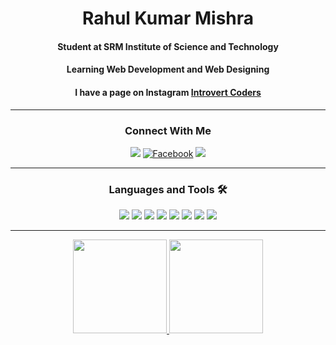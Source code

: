 <!-- <img align="left" height="200" src = "https://github.com/TheCyberAtom/TheCyberAtom/blob/master/hi.gif">
<img align="right" height="200" src = "https://github.com/TheCyberAtom/TheCyberAtom/blob/master/hi.gif"> -->

<h1 align="center" font-family="poppins"><b>Rahul Kumar Mishra</b></h1>
<h4 align="center">Student at SRM Institute of Science and Technology</h4>
<h4 align="center">Learning Web Development and Web Designing</h4>
<h4 align="center">I have a page on Instagram <a href="https://instagram.com/introvertcoders/">Introvert Coders</a></h4>

<!--
<img height="20" src="https://komarev.com/ghpvc/?username=TheCyberAtom&label=Views&color=blue&style=plastic" alt="TheCyberAtom" />
Here are some ideas to get you started:
<
- 🔭 I’m currently working on Data Structure and Algorithms.
- 🌱 I’m currently learning Web Development.
- ⚡ Fun fact: I love Gaming and Photography.
- 📌 Follow my page <a href="https://instagram.com/introvertcoders/"> 
  /*
  <img align="center" alt="Rahul's Instagram" width="15px" src="https://cdn.jsdelivr.net/npm/simple-icons@v3/icons/instagram.svg" />
  Introvert Coders </a> on Instagram for amazing coding content. -->

---

<h3 align="center"><b>Connect With Me</b></h3>
<p id="socialIcons" align="center">
    <a href="https://linkedin.com/in/thecyberatom" alt="LinkedIn">
        <img src="https://img.shields.io/badge/-LinkedIn-blue?style=flat-square&logo=linkedin" /></a>
    <!--<a href="https://hackerrank.com/thecyberatom" alt="HackerRank">
        <img src="https://img.shields.io/badge/-HackerRank-3a424f?style=flat-square&logo=hackerrank" /></a>-->
    <a href="https://www.facebook.com/thecyberatom" target="_blank">
        <img src="https://img.shields.io/badge/Facebook-%231877F2.svg?&style=flat-square&logo=facebook&logoColor=white" alt="Facebook"></a>
    <!--<a href="https://stackoverflow.com/" alt="StackOverflow">
        <img src="https://img.shields.io/badge/-StackOverflow-FE7A16?style=flat-square&logo=stack-overflow&logoColor=white" /></a>-->
    <a href="https://instagram.com/thecyberatom" alt="Instagram">
        <img src="https://img.shields.io/badge/-Instagram-E4405F?style=flat-square&logo=instagram&logoColor=white" /></a>
</p>

[github]: https://github.com/TheCyberAtom
[linkedin]: https://linkedin.com/in/thecyberatom
[hackerrank]: https://hackerrank.com/thecyberatom
[instagram]: https://instagram.com/thecyberatom
[stackoverflow]: https://stackoverflow.com/


---

<h3 align="center"><b>Languages and Tools 🛠</b></h3>
<p id="socialIcons" align="center">
  <a><img src="https://img.shields.io/badge/-HTML5-%23E44D27?style=flat-square&logo=html5&logoColor=ffffff" /></a>
  <a><img src="https://img.shields.io/badge/-CSS3-%231572B6?style=flat-square&logo=css3" /></a>
  <a><img src="http://img.shields.io/badge/-C-A8B9CC?style=flat-square&logo=c&logoColor=ffffff" /></a>
  <a><img src="http://img.shields.io/badge/-Python-3776AB?style=flat-square&logo=python&logoColor=ffffff" /></a>
  <a><img src="https://img.shields.io/badge/-Git-%23F05032?style=flat-square&logo=git&logoColor=%23ffffff" /></a>
  <a><img src="https://img.shields.io/badge/-GitHub-181717?style=flat-square&logo=github" /></a>
  <a><img src="http://img.shields.io/badge/-VS%20Code-007ACC?style=flat-square&logo=visual-studio-code&logoColor=ffffff" /></a>
  <a><img src="http://img.shields.io/badge/-Windows-0078D6?style=flat-square&logo=windows&logoColor=ffffff" /></a>
</p>

<!--![JavaScript](https://img.shields.io/badge/-JavaScript-%23F7DF1C?style=flat-square&logo=javascript&logoColor=000000&labelColor=%23F7DF1C&color=%23FFCE5A)
![React](https://img.shields.io/badge/-React-61DAFB?style=flat-square&logo=react&logoColor=ffffff)
![Sass](https://img.shields.io/badge/-Sass-%23CC6699?style=flat-square&logo=sass&logoColor=ffffff)
![Bootstrap](https://img.shields.io/badge/-Bootstrap-563D7C?style=flat-square&logo=Bootstrap)
![Material-UI](https://img.shields.io/badge/-Material%E2%80%93UI-0081CB?style=flat-square&logo=material-ui)
![Markdown](https://img.shields.io/badge/-Markdown-000000?style=flat-square&logo=markdown)
![Nodejs](https://img.shields.io/badge/-Nodejs-339933?style=flat-square&logo=Node.js&logoColor=ffffff)
![Npm](https://img.shields.io/badge/-npm-CB3837?style=flat-square&logo=npm)
![Firebase](https://img.shields.io/badge/-Firebase-FFCA28?style=flat-square&logo=firebase&logoColor=ffffff)
![Microsoft Sql Server](https://img.shields.io/badge/-Sql%20Server-CC2927?style=flat-square&logo=microsoft-sql-server&logoColor=ffffff)
![Eclipse-IDE](http://img.shields.io/badge/-Eclipse-2C2255?style=flat-square&logo=eclipse&logoColor=ffffff)
![Powershell](http://img.shields.io/badge/-Powershell-5391FE?style=flat-square&logo=powershell&logoColor=ffffff)-->

---

<p align="center">
<!--<a href="https://github.com/TheCyberAtom">
<img height="150em" src="https://github-readme-streak-stats.herokuapp.com/?user=TheCyberAtom&layout=compact&theme=buefy"/>
</a>-->
<a href="https://github.com/TheCyberAtom">
<img height="150em" src="https://github-readme-stats.vercel.app/api?username=TheCyberAtom&theme=buefy&show_icons=true&include_all_commits=true&count_private=true" />
</a>
<a href="https://github.com/TheCyberAtom">
<img height="150em" src="https://github-readme-stats.vercel.app/api/top-langs/?username=TheCyberAtom&layout=compact&theme=buefy" />
</a>
</p>
